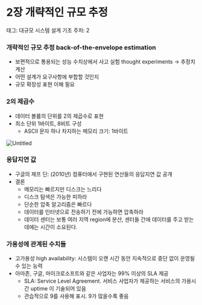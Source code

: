 # 2장 개략적인 규모 추정

태그: 대규모 시스템 설계 기초
주차: 2

### 개략적인 규모 추정 back-of-the-envelope estimation

- 보편적으로 통용되는 성능 수치상에서 사고 실험 thought experiments → 추정치 계산
- 어떤 설계가 요구사항에 부합할 것인지
- 규모 확장성 표현 이해 필요

### 2의 제곱수

- 데이터 볼륨의 단위를 2의 제곱수로 표현
- 최소 단위 1바이트, 8비트 구성
    - ASCII 문자 하나 차지하는 메모리 크기: 1바이트

![Untitled](https://file.notion.so/f/f/827de63a-99db-4850-b258-b7aa5f7972c7/f5140e21-26d2-42fc-8b57-600c955a4ccc/Untitled.png?id=fce8cfa6-6888-4201-baee-5f680de3db7c&table=block&spaceId=827de63a-99db-4850-b258-b7aa5f7972c7&expirationTimestamp=1721865600000&signature=Iw4F1VlMP8XGYh7seWMpNcNPnyhPepqKFG9VV-BY1ag&downloadName=Untitled.png)

### 응답지연 값

- 구글의 제프 딘: (2010년) 컴퓨터에서 구현된 연산들의 응답지연 값 공개
- 결론
    - 메모리는 빠르지만 디스크는 느리다
    - 디스크 탐색은 가능한 피하라
    - 단순한 압축 알고리즘은 빠르다
    - 데이터를 인터넷으로 전송하기 전에 가능하면 압축하라
    - 데이터  센터는 보통 여러 지역 region에 분산, 센터들 간에 데이터를 주고 받는 데에는 시간이 소요된다.

### 가용성에 관계된 수치들

- 고가용성 high availability: 시스템이 오랜 시간 동안 지속적으로 중단 없이 운영될 수 있는 능력
- 아마존, 구글, 마이크로소프트와 같은 사업자는 99% 이상의 SLA 제공
    - SLA: Service Level Agreement. 서비스 사업자가 제공하는 서비스의 가용시간 uptime 이 기술되어 있음
    - 관습적으로 9를 사용해 표시. 9가 많을수록 좋음